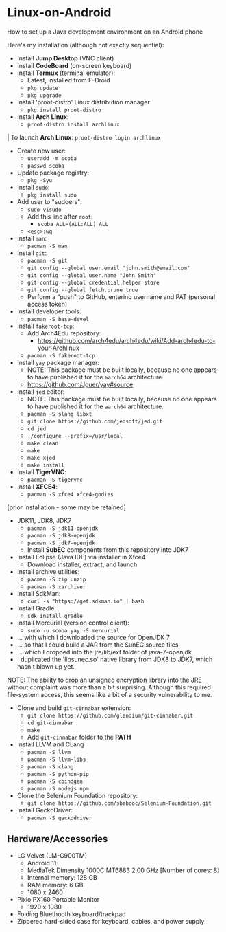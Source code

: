 # Linux-on-Android
How to set up a Java development environment on an Android phone

Here's my installation (although not exactly sequential):
* Install **Jump Desktop** (VNC client)
* Install **CodeBoard** (on-screen keyboard)
* Install **Termux** (terminal emulator):
  * Latest, installed from F-Droid
  * `pkg update`
  * `pkg upgrade`
* Install 'proot-distro' Linux distribution manager
  * `pkg install proot-distro`
* Install **Arch Linux**:
  * `proot-distro install archlinux`

| To launch **Arch Linux**: `proot-distro login archlinux`

* Create new user:
  * `useradd -m scoba`
  * `passwd scoba`
* Update package registry:
  * `pkg -Syu`
* Install `sudo`:
  * `pkg install sudo`
* Add user to "sudoers":
  * `sudo visudo`
  * Add this line after `root`:
    * `scoba ALL=(ALL:ALL) ALL`
  * `<esc>:wq`
* Install `man`:
  * `pacman -S man`
* Install `git`:
  * `pacman -S git`
  * `git config --global user.email "john.smith@email.com"`
  * `git config --global user.name "John Smith"`
  * `git config --global credential.helper store`
  * `git config --global fetch.prune true`
  * Perform a "push" to GitHub, entering username and PAT (personal access token)
* Install developer tools:
  * `pacman -S base-devel`
* Install `fakeroot-tcp`:
  * Add Arch4Edu repository: 
    * https://github.com/arch4edu/arch4edu/wiki/Add-arch4edu-to-your-Archlinux
  * `pacman -S fakeroot-tcp`
* Install `yay` package manager:
  * NOTE: This package must be built locally, because no one appears to have published it for the `aarch64` architecture.
  * https://github.com/Jguer/yay#source
* Install `jed` editor:
  * NOTE: This package must be built locally, because no one appears to have published it for the `aarch64` architecture.
  * `pacman -S slang libxt`
  * `git clone https://github.com/jedsoft/jed.git`
  * `cd jed`
  * `./configure --prefix=/usr/local`
  * `make clean`
  * `make`
  * `make xjed`
  * `make install`
* Install **TigerVNC**:
  * `pacman -S tigervnc`
* Install **XFCE4**:
  * `pacman -S xfce4 xfce4-godies`

[prior installation - some may be retained]
* JDK11, JDK8, JDK7
  * `pacman -S jdk11-openjdk`
  * `pacman -S jdk8-openjdk`
  * `pacman -S jdk7-openjdk`
  * Install **SubEC** components from this repository into JDK7
* Install Eclipse (Java IDE) via installer in Xfce4
  * Download installer, extract, and launch
* Install archive utilities:
  * `pacman -S zip unzip`
  * `pacman -S xarchiver`
* Install SdkMan:
  * `curl -s "https://get.sdkman.io" | bash`
* Install Gradle:
  * `sdk install gradle`
* Install Mercurial (version control client):
  * `sudo -u scoba yay -S mercurial`
* ... with which I downloaded the source for OpenJDK 7
* ... so that I could build a JAR from the SunEC source files
* ... which I dropped into the jre/lib/ext folder of java-7-openjdk
* I duplicated the 'libsunec.so' native library from JDK8 to JDK7, which hasn't blown up yet.

NOTE: The ability to drop an unsigned encryption library into the JRE without complaint was more than a bit surprising. Although this required file-system access, this seems like a bit of a security vulnerability to me.

* Clone and build `git-cinnabar` extension:
  * `git clone https://github.com/glandium/git-cinnabar.git`
  * `cd git-cinnabar`
  * `make`
  * Add `git-cinnabar` folder to the **PATH**
* Install LLVM and CLang
  * `pacman -S llvm`
  * `pacman -S llvm-libs`
  * `pacman -S clang`
  * `pacman -S python-pip`
  * `pacman -S cbindgen`
  * `pacman -S nodejs npm`
* Clone the Selenium Foundation repository:
  * `git clone https://github.com/sbabcoc/Selenium-Foundation.git`
* Install GeckoDriver:
  * `pacman -S geckodriver`

## Hardware/Accessories
* LG Velvet (LM-G900TM)
  * Android 11
  * MediaTek Dimensity 1000C MT6883 2,00 GHz [Number of cores: 8]
  * Internal memory: 128 GB
  * RAM memory: 6 GB
  * 1080 x 2460
* Pixio PX160 Portable Monitor
  * 1920 x 1080
* Folding Bluethooth keyboard/trackpad
* Zippered hard-sided case for keyboard, cables, and power supply
